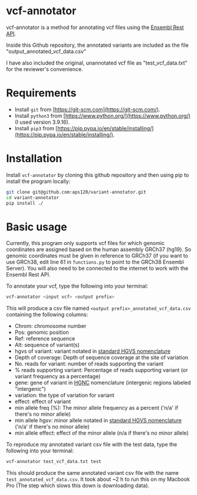 # vcf-annotator

vcf-annotator is a method for annotating vcf files using the [Ensembl Rest API](http://useast.ensembl.org/index.html).

Inside this Github repository, the annotated variants are included as the file "output_annotated_vcf_data.csv"

I have also included the original, unannotated vcf file as "test_vcf_data.txt" for the reviewer's convenience.

# Requirements
* Install `git` from [https://git-scm.com](https://git-scm.com/).
* Install `python3` from [https://www.python.org/](https://www.python.org/) (I used version 3.9.16).
* Install `pip3` from [https://pip.pypa.io/en/stable/installing/](https://pip.pypa.io/en/stable/installing/).

# Installation

Install `vcf-annotator` by cloning this github repository and then using pip to install the program locally:

```sh
git clone git@github.com:aps120/variant-annotator.git
cd variant-annotator
pip install ./
```
# Basic usage

Currently, this program only supports vcf files for which genomic coordinates are assigned based
on the human assembly GRCh37 (hg19). So genomic coordinates must be given in reference to GRCh37 
(if you want to use GRCh38, edit line 61 in `functions.py` to point to the GRCh38 Ensembl Server). 
You will also need to be connected to the internet to work with the Ensembl Rest API.

To annotate your vcf, type the following into your terminal:


```sh
vcf-annotator <input vcf> <output prefix>
```

This will produce a csv file named `<output prefix>_annotated_vcf_data.csv` containing the following columns:
* Chrom: chromosome number
* Pos: genomic position
* Ref: reference sequence
* Alt: sequence of variant(s)
* hgvs of variant: variant notated in [standard HGVS nomenclature](https://varnomen.hgvs.org/bg-material/simple/)
* Depth of coverage: Depth of sequence coverage at the site of variation
* No. reads for variant: number of reads supporting the variant
* % reads supporting variant: Percentage of reads supporting variant (or variant frequency as a percentage)
* gene: gene of variant in [HGNC](https://www.genenames.org/) nomenclature (intergenic regions labeled "intergenic")
* variation: the type of variation for variant
* effect: effect of variant
* min allele freq (%): The minor allele frequency as a percent ('n/a' if there's no minor allele)
* min allele hgsv: minor allele notated in [standard HGVS nomenclature](https://varnomen.hgvs.org/bg-material/simple/) ('n/a' if there's no minor allele)
* min allele effect: effect of the minor allele (n/a if there's no minor allele)  

To reproduce my annotated variant csv file with the test data, type the following into your terminal:
 
 ```sh
vcf-annotator test_vcf_data.txt test
```
This should produce the same annotated variant csv file with the name  `test_annotated_vcf_data.csv`.
It took about ~2 h to run this on my Macbook Pro (The step which slows this down is downloading data).